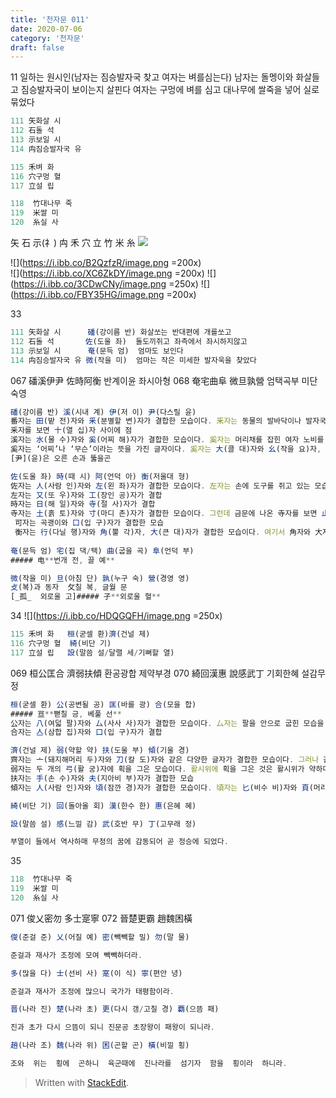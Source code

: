 ```yaml
---
title: '천자문 011'
date: 2020-07-06
category: '천자문'
draft: false
---
```

11 일하는 원시인(남자는 짐승발자국 찾고 여자는 벼를심는다)
남자는 돌멩이와 화살들고 짐승발자국이 보이는지 살핀다
여자는 구멍에 벼를 심고 
대나무에 쌀죽을 넣어 실로묶었다


```js
111 矢화살 시
112 石돌 석
113 示보일 시
114 禸짐승발자국 유

115 禾벼 화
116 穴구멍 혈
117 立설 립

118  竹대나무 죽
119  米쌀 미
120  糸실 사
```
矢 石 示(礻) 禸 禾 穴 立 竹 米 糸 
![](https://i.ibb.co/1QZf3Qd/2020-07-06-10-33-53.png)
      
 ![](https://i.ibb.co/B2QzfzR/image.png =200x)     
![](https://i.ibb.co/XC6ZkDY/image.png =200x)
![](https://i.ibb.co/3CDwCNy/image.png =250x)
![](https://i.ibb.co/FBY35HG/image.png =200x)

33
```js
111 矢화살 시      磻(강이름 반) 화살쏘는 반대편에 개를쏘고
112 石돌 석       佐(도울 좌)  돌도끼쥐고 좌측에서 좌시하지않고
113 示보일 시      奄(문득 엄)  엄마도 보인다
114 禸짐승발자국 유 微(작을 미)  엄마는 작은 미세한 발자욱을 찾았다
```
067 磻溪伊尹 佐時阿衡 	반계이윤 좌시아형
068 奄宅曲阜 微旦孰營    엄택곡부 미단숙영
```js
磻(강이름 반) 溪(시내 계) 伊(저 이) 尹(다스릴 윤)
番자는 田(밭 전)자와 釆(분별할 변)자가 결합한 모습이다. 釆자는 동물의 발바닥이나 발자국을 그린 것으로 ‘분별하다’라는 뜻
釆자를 보면 十(열 십)자 사이에 점
溪자는 水(물 수)자와 奚(어찌 해)자가 결합한 모습이다. 奚자는 머리채를 잡힌 여자 노비를 그린 것
奚자는 ‘어찌’나 ‘무슨’이라는 뜻을 가진 글자이다. 奚자는 大(클 대)자와 幺(작을 요)자, 爫(손톱 조)자가 결합한 모습
[尹](윤)은 오른 손과 뚫을곤

佐(도울 좌) 時(때 시) 阿(언덕 아) 衡(저울대 형)
佐자는 人(사람 인)자와 左(왼 좌)자가 결합한 모습이다. 左자는 손에 도구를 쥐고 있는 모습을 그린 것
左자는 又(또 우)자와 工(장인 공)자가 결합
時자는 日(해 일)자와 寺(절 사)자가 결합
寺자는 土(흙 토)자와 寸(마디 촌)자가 결합한 모습이다. 그런데 금문에 나온 寺자를 보면 止(발 지)자와 又(또 우)자가 그려져 있었다
 可자는 곡괭이와 口(입 구)자가 결합한 모습
 衡자는 行(다닐 행)자와 角(뿔 각)자, 大(큰 대)자가 결합한 모습이다. 여기서 角자와 大자는 뿔이 달린 소를 표현
 
奄(문득 엄) 宅(집 댁/택) 曲(굽을 곡) 阜(언덕 부)
##### 电**번개 전, 끌 예**

微(작을 미) 旦(아침 단) 孰(누구 숙) 營(경영 영)
攴(복)과 동자  攵칠 복, 글월 문
[_孤_  외로울 고]##### 孑**외로울 혈**
```
34
![](https://i.ibb.co/HDQGQFH/image.png =250x)
```js
115 禾벼 화   桓(굳셀 환)濟(건널 제)
116 穴구멍 혈  綺(비단 기)
117 立설 립   設(말씀 설/달랠 세/기뻐할 열)
```
069 桓公匡合 濟弱扶傾  환공광합 제약부경
070 綺回漢惠 說感武丁 기회한혜 설감무정
```js
桓(굳셀 환) 公(공변될 공) 匡(바를 광) 合(모을 합)
##### 亘**뻗칠 긍, 베풀 선**
公자는 八(여덟 팔)자와 厶(사사 사)자가 결합한 모습이다. 厶자는 팔을 안으로 굽힌 모습을 그린 것으로 ‘사사롭다’라는 뜻
合자는 亼(삼합 집)자와 口(입 구)자가 결합

濟(건널 제) 弱(약할 약) 扶(도울 부) 傾(기울 경)
齊자는 亠(돼지해머리 두)자와 刀(칼 도)자와 같은 다양한 글자가 결합한 모습이다. 그러나 갑골문에서의 齊자는 매우 단순했었다. 齊자의 갑골문을 보면 곡식의 이삭이 나란히
弱자는 두 개의 弓(활 궁)자에 획을 그은 모습이다. 활시위에 획을 그은 것은 활시위가 약하다는 뜻을 표현
扶자는 手(손 수)자와 夫(지아비 부)자가 결합한 모습
傾자는 人(사람 인)자와 頃(잠깐 경)자가 결합한 모습이다. 頃자는 匕(비수 비)자와 頁(머리 혈)자가 결합한 것으로 마치 수저로 얼굴을 내리치는 듯한 모습

綺(비단 기) 回(돌아올 회) 漢(한수 한) 惠(은혜 혜)

設(말씀 설) 感(느낄 감) 武(호반 무) 丁(고무래 정)

부열이 들에서 역사하매 무정의 꿈에 감동되어 곧 정승에 되었다.
```

35
```js
118  竹대나무 죽
119  米쌀 미
120  糸실 사
```
071 俊乂密勿 多士寔寧 
072 晉楚更霸 趙魏困橫 
```js
俊(준걸 준) 乂(어질 예) 密(빽빽할 밀) 勿(말 물)

준걸과 재사가 조정에 모여 빽빽하더라.

多(많을 다) 士(선비 사) 寔(이 식) 寧(편안 녕)

준걸과 재사가 조정에 많으니 국가가 태평함이라.

晋(나라 진) 楚(나라 초) 更(다시 갱/고칠 경) 覇(으뜸 패)

진과 초가 다시 으뜸이 되니 진문공 초장왕이 패왕이 되니라.

趙(나라 조) 魏(나라 위) 困(곤할 곤) 橫(비낄 횡)

조와  위는  횡에  곤하니  육군때에  진나라를  섬기자  함을  횡이라  하니라.
```
> Written with [StackEdit](https://stackedit.io/).
<!--stackedit_data:
eyJoaXN0b3J5IjpbLTEzMDY4NDQyOTgsNDcwNDUwMjQ3LDE5Mz
c5NjM0ODEsMjAwNzM1ODY4OCwxNDI0MTg0Mzk4LC00OTU3ODQ2
MywxMDcwMjM0NDc3LC0yMTMxMjg0NzkzLDIwNjg2MTAwMzgsLT
E4NTcxNTU2MCwtMTg0ODI2ODM1NywtMTQzMTQyODg3LC0xNTg2
NDg1ODA3LC02MDczMzQ5NzEsLTI2NjQyODk5NywtMTc1MTI4MT
M2MiwyODQyNjcyMjgsMTEzNzUwNDQ5OSw3OTk5MDY2NzQsMTkw
Mjc0NTg3OV19
-->
